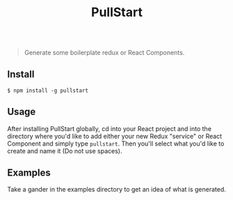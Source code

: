 <div align="center">
  <br>
  <br>
  <h1>PullStart</h1>
  <br>
  <br>
</div>

> Generate some boilerplate redux or React Components.

## Install

```
$ npm install -g pullstart
```


## Usage

After installing PullStart globally, cd into your React project and into the directory where you'd like to add either your new Redux "service" or React Component and simply type `pullstart`.  Then you'll select what you'd like to create and name it (Do not use spaces).

## Examples

Take a gander in the examples directory to get an idea of what is generated.
